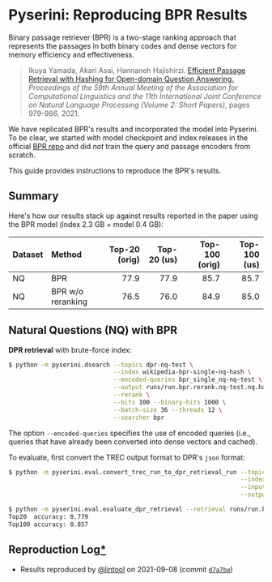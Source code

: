# Pyserini: Reproducing BPR Results

Binary passage retriever (BPR) is a two-stage ranking approach that represents the passages in both binary codes and dense vectors for memory efficiency and effectiveness.

> Ikuya Yamada, Akari Asai, Hannaneh Hajishirzi. [Efficient Passage Retrieval with Hashing for Open-domain Question Answering.](https://aclanthology.org/2021.acl-short.123/) _Proceedings of the 59th Annual Meeting of the Association for Computational Linguistics and the 11th International Joint Conference on Natural Language Processing (Volume 2: Short Papers)_, pages 979-986, 2021.

We have replicated BPR's results and incorporated the model into Pyserini.
To be clear, we started with model checkpoint and index releases in the official [BPR repo](https://github.com/studio-ousia/bpr) and did _not_ train the query and passage encoders from scratch.

This guide provides instructions to reproduce the BPR's results.

## Summary

Here's how our results stack up against results reported in the paper using the BPR model (index 2.3 GB + model 0.4 GB):

| Dataset     | Method        | Top-20 (orig) | Top-20 (us)| Top-100 (orig) | Top-100 (us)|
|:------------|:--------------|--------------:|-----------:|---------------:|------------:|
| NQ          | BPR           | 77.9          |    77.9    | 85.7           | 85.7        | 
| NQ          | BPR w/o reranking          | 76.5          |    76.0    | 84.9           | 85.0        |

## Natural Questions (NQ) with BPR

**DPR retrieval** with brute-force index:

```bash
$ python -m pyserini.dsearch --topics dpr-nq-test \
                             --index wikipedia-bpr-single-nq-hash \
                             --encoded-queries bpr_single_nq-nq-test \
                             --output runs/run.bpr.rerank.nq-test.nq.hash.trec \
                             --rerank \
                             --hits 100 --binary-hits 1000 \
                             --batch-size 36 --threads 12 \
                             --searcher bpr
```

The option `--encoded-queries` specifies the use of encoded queries (i.e., queries that have already been converted into dense vectors and cached).

To evaluate, first convert the TREC output format to DPR's `json` format:

```bash
$ python -m pyserini.eval.convert_trec_run_to_dpr_retrieval_run --topics dpr-nq-test \
                                                                --index wikipedia-dpr \
                                                                --input runs/run.bpr.rerank.nq-test.nq.hash.trec \
                                                                --output runs/run.bpr.rerank.nq-test.nq.hash.json

$ python -m pyserini.eval.evaluate_dpr_retrieval --retrieval runs/run.bpr.rerank.nq-test.nq.hash.json --topk 20 100
Top20  accuracy: 0.779
Top100 accuracy: 0.857
```

## Reproduction Log[*](reproducibility.md)

+ Results reproduced by [@lintool](https://github.com/lintool) on 2021-09-08 (commit [`d7a7be`](https://github.com/castorini/pyserini/commit/d7a7bededc650dfa87eb89ba92907fd97a10310b))

